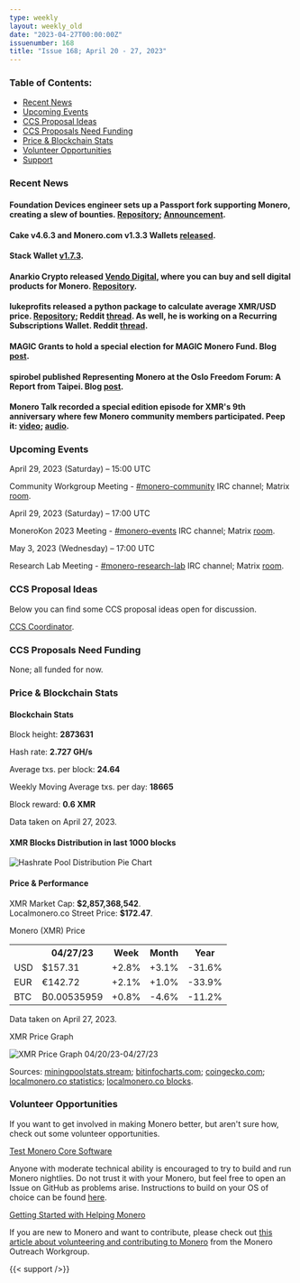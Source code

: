 ```yaml
---
type: weekly
layout: weekly_old
date: "2023-04-27T00:00:00Z"
issuenumber: 168
title: "Issue 168; April 20 - 27, 2023"
---
```


<h3>Table of Contents:</h3>
<ul class="contents">
    <li><a href="#news">Recent News</a></li>
    <li><a href="#events">Upcoming Events</a></li>
    <li><a href="#ideas">CCS Proposal Ideas</a></li>
    <li><a href="#proposals">CCS Proposals Need Funding</a></li>
    <li><a href="#stats">Price & Blockchain Stats</a></li>
    <li><a href="#volunteer">Volunteer Opportunities</a></li>
    <li><a href="#support">Support</a></li>
</ul>

<h3 id="news">Recent News</h3>

<div class="newsbyte">
    <h4>Foundation Devices engineer sets up a Passport fork supporting Monero, creating a slew of bounties. <a href="https://github.com/mjg-foundation/passport2-monero" target="_blank">Repository</a>; <a href="https://nitter.adminforge.de/ShrtCrct6102/status/1649289598776778752" target="_blank">Announcement</a>.</h4>
</div>

<div class="newsbyte">
    <h4>Cake v4.6.3 and Monero.com v1.3.3 Wallets <a href="https://github.com/cake-tech/cake_wallet/releases/tag/v4.6.3" target="_blank">released</a>.</h4>
</div>

<div class="newsbyte">
    <h4>Stack Wallet <a href="https://github.com/cypherstack/stack_wallet/releases/tag/build_163" target="_blank">v1.7.3</a>.</h4>
</div>

<div class="newsbyte">
    <h4>Anarkio Crypto released <a href="https://vendo.bitejo.com/" target="_blank">Vendo Digital</a>, where you can buy and sell digital products for Monero. <a href="https://codeberg.org/anarkio/vendo/" target="_blank">Repository</a>.</h4>
</div>

<div class="newsbyte">
    <h4>lukeprofits released a python package to calculate average XMR/USD price. <a href="https://github.com/lukeprofits/Monero-USD-Price" target="_blank">Repository</a>; Reddit <a href="https://teddit.adminforge.de/r/Monero/comments/12utcev/easy_way_to_get_average_monerousd_price_python/" target="_blank">thread</a>. As well, he is working on a Recurring Subscriptions Wallet. Reddit <a href="https://teddit.adminforge.de/r/Monero/comments/12yaupd/announcement_decentralized_monero_recurring/" target="_blank">thread</a>.</h4>
</div>

<div class="newsbyte">
    <h4>MAGIC Grants to hold a special election for MAGIC Monero Fund. Blog <a href="https://magicgrants.org/Special-Election-for-MAGIC-Monero-Fund-MajesticBank/" target="_blank">post</a>.</h4>
</div>

<div class="newsbyte">
    <h4>spirobel published Representing Monero at the Oslo Freedom Forum: A Report from Taipei. Blog <a href="https://monerochan.news/article/12" target="_blank">post</a>.</h4>
</div>

<div class="newsbyte">
    <h4>Monero Talk recorded a special edition episode for XMR's 9th anniversary where few Monero community members participated. Peep it: <a href="https://piped.video/watch?v=SQWOdH7hEMw" target="_blank">video</a>; <a href="https://www.monerotalk.live/monero-s-9th-birthday" target="_blank">audio</a>.</h4>
</div>

<h3 id="events">Upcoming Events</h3>

<div class="event">
    <p class="date" markdown="1">April 29, 2023 (Saturday) – 15:00 UTC</p>
    <p markdown="1">Community Workgroup Meeting - <a href="irc://irc.libera.chat/#monero-community" target="_blank">#monero-community</a> IRC channel; Matrix <a href="https://matrix.to/#/#monero-community:monero.social" target="_blank">room</a>.</p>
</div>

<div class="event">
    <p class="date" markdown="1">April 29, 2023 (Saturday) – 17:00 UTC</p>
    <p markdown="1">MoneroKon 2023 Meeting - <a href="irc://irc.libera.chat/#monero-events" target="_blank">#monero-events</a> IRC channel; Matrix <a href="https://matrix.to/#/#monero-events:monero.social" target="_blank">room</a>.</p>
</div>

<div class="event">
    <p class="date" markdown="1">May 3, 2023 (Wednesday) – 17:00 UTC</p>
    <p markdown="1">Research Lab Meeting - <a href="irc://irc.libera.chat/#monero-research-lab" target="_blank">#monero-research-lab</a> IRC channel; Matrix <a href="https://matrix.to/#/#monero-research-lab:monero.social" target="_blank">room</a>.</p>
</div>

<h3 id="ideas">CCS Proposal Ideas</h3>

<p>Below you can find some CCS proposal ideas open for discussion.</p>

<div class="proposal">
<p><a href="https://repo.getmonero.org/monero-project/ccs-proposals/-/merge_requests/385" target="_blank">CCS Coordinator</a>.</p>
</div>

<h3 id="proposals">CCS Proposals Need Funding</h3>

<p>None; all funded for now.</p>

<h3 id="stats">Price & Blockchain Stats</h3>

<h4 class="stat">Blockchain Stats</h4>

<div class="bcstats">
    <p>Block height: <b>2873631</b></p>
    <p>Hash rate: <b>2.727 GH/s</b></p>
    <p>Average txs. per block: <b>24.64</b></p>
    <p>Weekly Moving Average txs. per day: <b>18665</b></p>
    <p>Block reward: <b>0.6 XMR</b></p>
</div>
<p class="note">Data taken on April 27, 2023.</p>

<h4 class="stat">XMR Blocks Distribution in last 1000 blocks</h4>
<p><img src="/img/hashrate-pool-distribution-0427.png" alt="Hashrate Pool Distribution Pie Chart"/></p>

<h4 class="stat" id="price-stat">Price & Performance</h4>

<div class="price-intro">XMR Market Cap: <b>$2,857,368,542</b>.<br/>Localmonero.co Street Price: <b>$172.47</b>.</div>

<p class="table-title">Monero (XMR) Price</p>
<table class="price-table">
  <tr class="row1">
    <th></th>
    <th>04/27/23</th>
    <th>Week</th>
    <th>Month</th>
    <th>Year</th>
  </tr>
  <tr>
    <td data-th="XMR to">USD</td>
    <td data-th="04/27/23">$157.31</td>
    <td data-th="Week" class="green">+2.8%</td>
    <td data-th="Month" class="green">+3.1%</td>
    <td data-th="Year" class="red">-31.6%</td>
  </tr>
  <tr class="row3">
    <td data-th="XMR to">EUR</td>
    <td data-th="04/27/23">€142.72</td>
    <td data-th="Week" class="green">+2.1%</td>
    <td data-th="Month" class="green">+1.0%</td>
    <td data-th="Year" class="red">-33.9%</td>
  </tr>
  <tr>
    <td data-th="XMR to">BTC</td>
    <td data-th="04/27/23">₿0.00535959</td>
    <td data-th="Week" class="green">+0.8%</td>
    <td data-th="Month" class="red">-4.6%</td>
    <td data-th="Year" class="red">-11.2%</td>
  </tr>
</table>
<p class="note">Data taken on April 27, 2023.</p>

<p class="table-title">XMR Price Graph</p>

![XMR Price Graph 04/20/23-04/27/23](/img/weekly-chart-0427.png "XMR Price Graph 04/20/23-04/27/23")

Sources: <a href="https://miningpoolstats.stream/monero" target="_blank">miningpoolstats.stream</a>; <a href="https://bitinfocharts.com/monero/" target="_blank">bitinfocharts.com</a>; <a href="https://www.coingecko.com/en/coins/monero" target="_blank">coingecko.com</a>; <a href="https://localmonero.co/statistics" target="_blank">localmonero.co statistics</a>; <a href="https://localmonero.co/blocks" target="_blank">localmonero.co blocks</a>.

<h3 id="volunteer">Volunteer Opportunities</h3>

<p>If you want to get involved in making Monero better, but aren't sure how, check out some volunteer opportunities.</p>

<div class="newsbyte">
    <p class="date"><a href="https://github.com/monero-project/monero" target="_blank">Test Monero Core Software</a></p>
    <p>Anyone with moderate technical ability is encouraged to try to build and run Monero nightlies. Do not trust it with your Monero, but feel free to open an Issue on GitHub as problems arise. Instructions to build on your OS of choice can be found <a href="https://github.com/monero-project/monero#compiling-monero-from-source" target="_blank">here</a>. </p>
</div>

<div class="newsbyte">
    <p class="date"><a href="https://github.com/monero-project/monero" target="_blank">Getting Started with Helping Monero</a></p>
    <p>If you are new to Monero and want to contribute, please check out <a href="https://www.monerooutreach.org/stories/getting-started-helping-monero.php" target="_blank">this article about volunteering and contributing to Monero</a> from the Monero Outreach Workgroup. </p>
</div>

{{< support />}}

